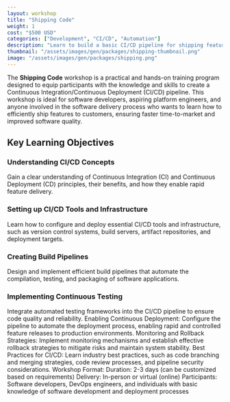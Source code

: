 ```yaml
---
layout: workshop
title: "Shipping Code"
weight: 1
cost: "$500 USD"
categories: ["Development", "CI/CD", "Automation"]
description: "Learn to build a basic CI/CD pipeline for shipping features quickly."
thumbnail: "/assets/images/gen/packages/shipping-thumbnail.png"
image: "/assets/images/gen/packages/shipping.png"
---
```


The **Shipping Code** workshop is a practical and hands-on training program designed to equip participants with the knowledge and skills to create a Continuous Integration/Continuous Deployment (CI/CD) pipeline. This workshop is ideal for software developers, aspiring platform engineers, and anyone involved in the software delivery process who wants to learn how to efficiently ship features to customers, ensuring faster time-to-market and improved software quality.

## Key Learning Objectives

### Understanding CI/CD Concepts

Gain a clear understanding of Continuous Integration (CI) and Continuous Deployment (CD) principles, their benefits, and how they enable rapid feature delivery.

### Setting up CI/CD Tools and Infrastructure

Learn how to configure and deploy essential CI/CD tools and infrastructure, such as version control systems, build servers, artifact repositories, and deployment targets.

### Creating Build Pipelines

Design and implement efficient build pipelines that automate the compilation, testing, and packaging of software applications.

### Implementing Continuous Testing

Integrate automated testing frameworks into the CI/CD pipeline to ensure code quality and reliability.
Enabling Continuous Deployment: Configure the pipeline to automate the deployment process, enabling rapid and controlled feature releases to production environments.
Monitoring and Rollback Strategies: Implement monitoring mechanisms and establish effective rollback strategies to mitigate risks and maintain system stability.
Best Practices for CI/CD: Learn industry best practices, such as code branching and merging strategies, code review processes, and pipeline security considerations.
Workshop Format:
Duration: 2-3 days (can be customized based on requirements)
Delivery: In-person or virtual (online)
Participants: Software developers, DevOps engineers, and individuals with basic knowledge of software development and deployment processes